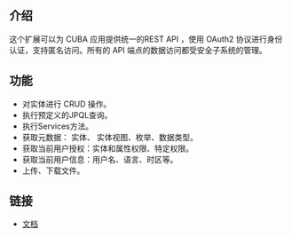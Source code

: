 ## 介绍
这个扩展可以为 CUBA 应用提供统一的REST API ，使用 OAuth2  协议进行身份认证，支持匿名访问。所有的 API 端点的数据访问都受安全子系统的管理。

## 功能
- 对实体进行 CRUD 操作。
- 执行预定义的JPQL查询。
- 执行Services方法。
- 获取元数据： 实体、 实体视图、枚举、数据类型。
- 获取当前用户授权：实体和属性权限、特定权限。
- 获取当前用户信息：用户名、语言、时区等。
- 上传、下载文件。

## 链接
-   [文档](https://doc.cuba-platform.com/restapi-7.1/)